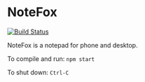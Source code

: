 # NoteFox
[![Build Status][travis-badge]][travis-badge-url]

NoteFox is a notepad for phone and desktop.

To compile and run: `npm start`

To shut down: `Ctrl-C`

[travis-badge]: https://travis-ci.org/eastandwestwind/NoteFox.svg?branch=master
[travis-badge-url]: https://travis-ci.org/eastandwestwind/NoteFox
